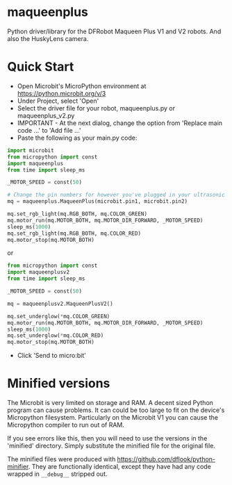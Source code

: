 # maqueenplus
Python driver/library for the DFRobot Maqueen Plus V1 and V2 robots. And also the HuskyLens camera.

# Quick Start
 - Open Microbit's MicroPython environment at https://python.microbit.org/v/3
 - Under Project, select 'Open'
 - Select the driver file for your robot, maqueenplus.py or maqueenplus_v2.py
 - IMPORTANT - At the next dialog, change the option from 'Replace main code ...' to 'Add file ...'
 - Paste the following as your main.py code:

```python
import microbit
from micropython import const
import maqueenplus
from time import sleep_ms

_MOTOR_SPEED = const(50)

# Change the pin numbers for however you've plugged in your ultrasonic sensor
mq = maqueenplus.MaqueenPlus(microbit.pin1, microbit.pin2)

mq.set_rgb_light(mq.RGB_BOTH, mq.COLOR_GREEN)
mq.motor_run(mq.MOTOR_BOTH, mq.MOTOR_DIR_FORWARD, _MOTOR_SPEED)
sleep_ms(1000)
mq.set_rgb_light(mq.RGB_BOTH, mq.COLOR_RED)
mq.motor_stop(mq.MOTOR_BOTH)
```
or
```python
from micropython import const
import maqueenplusv2
from time import sleep_ms

_MOTOR_SPEED = const(50)

mq = maqueenplusv2.MaqueenPlusV2()

mq.set_underglow(*mq.COLOR_GREEN)
mq.motor_run(mq.MOTOR_BOTH, mq.MOTOR_DIR_FORWARD, _MOTOR_SPEED)
sleep_ms(1000)
mq.set_underglow(*mq.COLOR_RED)
mq.motor_stop(mq.MOTOR_BOTH)
```
 - Click 'Send to micro:bit'

 # Minified versions
 The Microbit is very limited on storage and RAM. A decent sized Python program can cause problems. It can could be too large to fit on the device's Micropython filesystem. Particularly on the Microbit V1 you can cause the Micropython compiler to run out of RAM.

 If you see errors like this, then you will need to use the versions in the 'minified' directory. Simply substitute the minified file for the original file.

 The minified files were produced with https://github.com/dflook/python-minifier. They are functionally identical, except they have had any code wrapped in `__debug__` stripped out.
